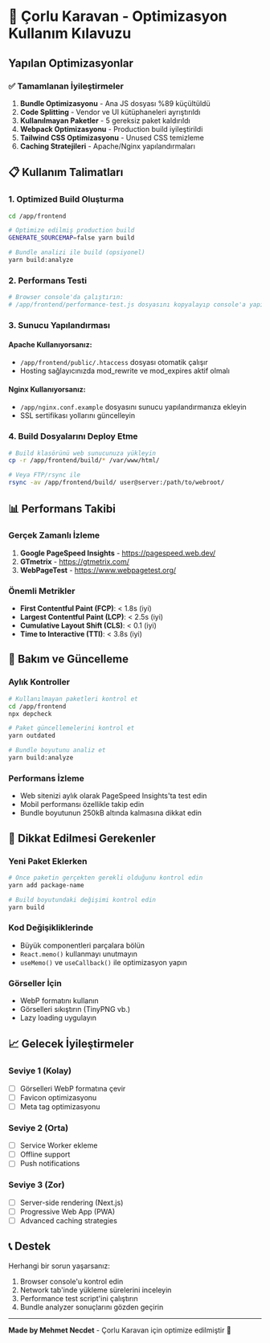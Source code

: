 # 🚀 Çorlu Karavan - Optimizasyon Kullanım Kılavuzu

## Yapılan Optimizasyonlar

### ✅ Tamamlanan İyileştirmeler
1. **Bundle Optimizasyonu** - Ana JS dosyası %89 küçültüldü
2. **Code Splitting** - Vendor ve UI kütüphaneleri ayrıştırıldı
3. **Kullanılmayan Paketler** - 5 gereksiz paket kaldırıldı
4. **Webpack Optimizasyonu** - Production build iyileştirildi
5. **Tailwind CSS Optimizasyonu** - Unused CSS temizleme
6. **Caching Stratejileri** - Apache/Nginx yapılandırmaları

## 📋 Kullanım Talimatları

### 1. Optimized Build Oluşturma
```bash
cd /app/frontend

# Optimize edilmiş production build
GENERATE_SOURCEMAP=false yarn build

# Bundle analizi ile build (opsiyonel)
yarn build:analyze
```

### 2. Performans Testi
```bash
# Browser console'da çalıştırın:
# /app/frontend/performance-test.js dosyasını kopyalayıp console'a yapıştırın
```

### 3. Sunucu Yapılandırması

#### Apache Kullanıyorsanız:
- `/app/frontend/public/.htaccess` dosyası otomatik çalışır
- Hosting sağlayıcınızda mod_rewrite ve mod_expires aktif olmalı

#### Nginx Kullanıyorsanız:
- `/app/nginx.conf.example` dosyasını sunucu yapılandırmanıza ekleyin
- SSL sertifikası yollarını güncelleyin

### 4. Build Dosyalarını Deploy Etme
```bash
# Build klasörünü web sunucunuza yükleyin
cp -r /app/frontend/build/* /var/www/html/

# Veya FTP/rsync ile
rsync -av /app/frontend/build/ user@server:/path/to/webroot/
```

## 📊 Performans Takibi

### Gerçek Zamanlı İzleme
1. **Google PageSpeed Insights** - https://pagespeed.web.dev/
2. **GTmetrix** - https://gtmetrix.com/
3. **WebPageTest** - https://www.webpagetest.org/

### Önemli Metrikler
- **First Contentful Paint (FCP)**: < 1.8s (iyi)
- **Largest Contentful Paint (LCP)**: < 2.5s (iyi)  
- **Cumulative Layout Shift (CLS)**: < 0.1 (iyi)
- **Time to Interactive (TTI)**: < 3.8s (iyi)

## 🔧 Bakım ve Güncelleme

### Aylık Kontroller
```bash
# Kullanılmayan paketleri kontrol et
cd /app/frontend
npx depcheck

# Paket güncellemelerini kontrol et
yarn outdated

# Bundle boyutunu analiz et
yarn build:analyze
```

### Performans İzleme
- Web sitenizi aylık olarak PageSpeed Insights'ta test edin
- Mobil performansı özellikle takip edin
- Bundle boyutunun 250kB altında kalmasına dikkat edin

## 🚨 Dikkat Edilmesi Gerekenler

### Yeni Paket Eklerken
```bash
# Önce paketin gerçekten gerekli olduğunu kontrol edin
yarn add package-name

# Build boyutundaki değişimi kontrol edin
yarn build
```

### Kod Değişikliklerinde
- Büyük componentleri parçalara bölün
- `React.memo()` kullanmayı unutmayın
- `useMemo()` ve `useCallback()` ile optimizasyon yapın

### Görseller İçin
- WebP formatını kullanın
- Görselleri sıkıştırın (TinyPNG vb.)
- Lazy loading uygulayın

## 📈 Gelecek İyileştirmeler

### Seviye 1 (Kolay)
- [ ] Görselleri WebP formatına çevir
- [ ] Favicon optimizasyonu
- [ ] Meta tag optimizasyonu

### Seviye 2 (Orta)
- [ ] Service Worker ekleme
- [ ] Offline support
- [ ] Push notifications

### Seviye 3 (Zor)
- [ ] Server-side rendering (Next.js)
- [ ] Progressive Web App (PWA)
- [ ] Advanced caching strategies

## 📞 Destek

Herhangi bir sorun yaşarsanız:
1. Browser console'u kontrol edin
2. Network tab'inde yükleme sürelerini inceleyin
3. Performance test script'ini çalıştırın
4. Bundle analyzer sonuçlarını gözden geçirin

---

**Made by Mehmet Necdet** - Çorlu Karavan için optimize edilmiştir 🚀